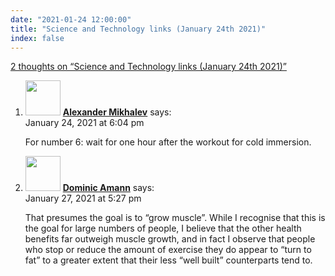 ```yaml
---
date: "2021-01-24 12:00:00"
title: "Science and Technology links (January 24th 2021)"
index: false
---
```


[2 thoughts on &ldquo;Science and Technology links (January 24th 2021)&rdquo;](/lemire/blog/2021/01-24-science-and-technology-links-january-24th-2021)

<ol class="comment-list">
<li id="comment-569556" class="comment even thread-even depth-1">
<div class="comment-author vcard">
<img alt src="https://secure.gravatar.com/avatar/f35fdbd4e1f1e3d92de7e627085789f4?s=56&#038;d=mm&#038;r=g" srcset="https://secure.gravatar.com/avatar/f35fdbd4e1f1e3d92de7e627085789f4?s=112&#038;d=mm&#038;r=g 2x" class="avatar avatar-56 photo" height="56" width="56" decoding="async" /> <b class="fn"><a href="http://www.sci-blog.com" class="url" rel="ugc external nofollow">Alexander Mikhalev</a></b> <span class="says">says:</span> </div>
<div class="comment-metadata"><time datetime="2021-01-24T18:04:33+00:00">January 24, 2021 at 6:04 pm</time></a> </div>
<div class="comment-content">
<p>For number 6: wait for one hour after the workout for cold immersion.</p>
</div>
</li>
<li id="comment-570368" class="comment odd alt thread-odd thread-alt depth-1">
<div class="comment-author vcard">
<img alt src="https://secure.gravatar.com/avatar/1b5f40ec7c1e07935001188ea498d188?s=56&#038;d=mm&#038;r=g" srcset="https://secure.gravatar.com/avatar/1b5f40ec7c1e07935001188ea498d188?s=112&#038;d=mm&#038;r=g 2x" class="avatar avatar-56 photo" height="56" width="56" decoding="async" /> <b class="fn"><a href="https://blog.lbs.ca/" class="url" rel="ugc external nofollow">Dominic Amann</a></b> <span class="says">says:</span> </div>
<div class="comment-metadata"><time datetime="2021-01-27T17:27:06+00:00">January 27, 2021 at 5:27 pm</time></a> </div>
<div class="comment-content">
<p>That presumes the goal is to &ldquo;grow muscle&rdquo;. While I recognise that this is the goal for large numbers of people, I believe that the other health benefits far outweigh muscle growth, and in fact I observe that people who stop or reduce the amount of exercise they do appear to &ldquo;turn to fat&rdquo; to a greater extent that their less &ldquo;well built&rdquo; counterparts tend to.</p>
</div>
</li>
</ol>
